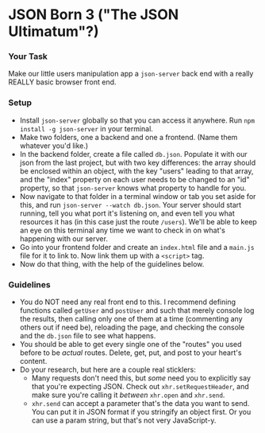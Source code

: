 # JSON Born 3 ("The JSON Ultimatum"?)


### Your Task

Make our little users manipulation app a `json-server` back end with a really REALLY basic browser front end.


### Setup

* Install `json-server` globally so that you can access it anywhere. Run `npm install -g json-server` in your terminal.
* Make two folders, one a backend and one a frontend. (Name them whatever you'd like.)
* In the backend folder, create a file called `db.json`. Populate it with our json from the last project, but with two key differences: the array should be enclosed within an object, with the key "users" leading to that array, and the "index" property on each user needs to be changed to an "id" property, so that `json-server` knows what property to handle for you.
* Now navigate to that folder in a terminal window or tab you set aside for this, and run `json-server --watch db.json`. Your server should start running, tell you what port it's listening on, and even tell you what resources it has (in this case just the route `/users`). We'll be able to keep an eye on this terminal any time we want to check in on what's happening with our server.
* Go into your frontend folder and create an `index.html` file and a `main.js` file for it to link to. Now link them up with a `<script>` tag. 
* Now do that thing, with the help of the guidelines below.


### Guidelines

* You do NOT need any real front end to this. I recommend defining functions called `getUser` and `postUser` and such that merely console log the results, then calling only one of them at a time (commenting any others out if need be), reloading the page, and checking the console and the `db.json` file to see what happens.
* You should be able to get every single one of the "routes" you used before to be _actual_ routes. Delete, get, put, and post to your heart's content.
* Do your research, but here are a couple real sticklers:
  * Many requests don't need this, but _some_ need you to explicitly say that you're expecting JSON. Check out `xhr.setRequestHeader`, and make sure you're calling it _between_ `xhr.open` and `xhr.send`.
  * `xhr.send` can accept a parameter that's the data you want to send. You can put it in JSON format if you stringify an object first. Or you can use a param string, but that's not very JavaScript-y.